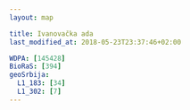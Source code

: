 ```yaml
---
layout: map

title: Ivanovačka ada
last_modified_at: 2018-05-23T23:37:46+02:00

WDPA: [145428]
BioRaS: [394]
geoSrbija:
  L1_183: [34]
  L1_302: [7]
---
```

